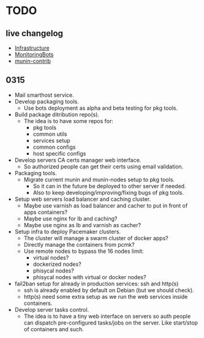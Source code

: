 # TODO

## live changelog

* [Infrastructure](../../../compare/8035cc33...master)
* [MonitoringBots](../../../../MonitoringBots/compare/3cc8daf5...master)
* [munin-contrib](https://github.com/munin-monitoring/contrib/compare/master...uruws:master)

## 0315

* Mail smarthost service.
* Develop packaging tools.
	* Use bots deployment as alpha and beta testing for pkg tools.
* Build package ditribution repo(s).
	* The idea is to have some repos for:
		* pkg tools
		* common utils
		* services setup
		* common configs
		* host specific configs
* Develop servers CA certs manager web interface.
	* So authorized people can get their certs using email validation.
* Packaging tools.
	* Migrate current munin and munin-nodes setup to pkg tools.
		* So it can in the future be deployed to other server if needed.
		* Also to keep developing/improving/fixing bugs of pkg tools.
* Setup web servers load balancer and caching cluster.
	* Maybe use varnish as load balancer and cacher to put in front of apps containers?
	* Maybe use nginx for lb and caching?
	* Maybe use nginx as lb and varnish as cacher?
* Setup infra to deploy Pacemaker clusters.
	* The cluster will manage a swarm cluster of docker apps?
	* Directly manage the containers from pcmk?
	* Use remote nodes to bypass the 16 nodes limit:
		* virtual nodes?
		* dockerized nodes?
		* phisycal nodes?
		* phisycal nodes with virtual or docker nodes?
* fail2ban setup for already in production services: ssh and http(s)
	* ssh is already enabled by default on Debian (but we should check).
	* http(s) need some extra setup as we run the web services inside containers.
* Develop server tasks control.
	* The idea is to have a tiny web interface on servers so auth people can dispatch pre-configured tasks/jobs on the server. Like start/stop of containers and such.

